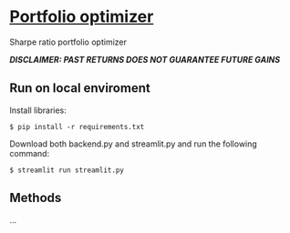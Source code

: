 # [Portfolio optimizer](https://modernportfoliooptimizer.streamlit.app/)
Sharpe ratio portfolio optimizer

__*DISCLAIMER: PAST RETURNS DOES NOT GUARANTEE FUTURE GAINS*__

## Run on local enviroment
Install libraries:
```
$ pip install -r requirements.txt
```
Download both backend.py and streamlit.py and run the following command:
```
$ streamlit run streamlit.py
```
## Methods
...


